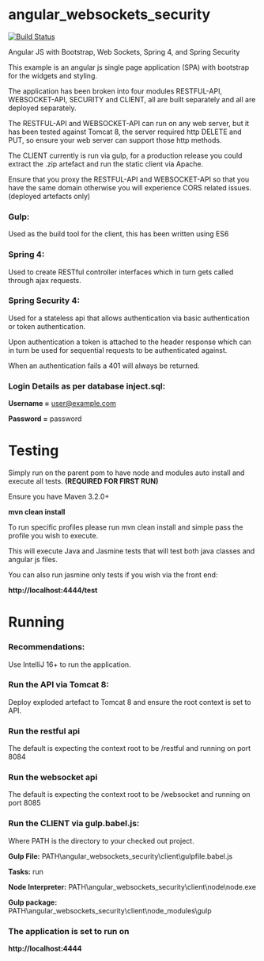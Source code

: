 angular_websockets_security
===========================

[![Build Status](https://travis-ci.org/Rob-Leggett/angular_websockets_security.svg?branch=master)](https://travis-ci.org/Rob-Leggett/angular_websockets_security)

Angular JS with Bootstrap, Web Sockets, Spring 4, and Spring Security

This example is an angular js single page application (SPA) with bootstrap for the widgets and styling.

The application has been broken into four modules RESTFUL-API, WEBSOCKET-API, SECURITY and CLIENT, all are built separately and all are deployed separately.

The RESTFUL-API and WEBSOCKET-API can run on any web server, but it has been tested against Tomcat 8, the server required http DELETE and PUT, so ensure your web server can support those http methods.

The CLIENT currently is run via gulp, for a production release you could extract the .zip artefact and run the static client via Apache.

Ensure that you proxy the RESTFUL-API and WEBSOCKET-API so that you have the same domain otherwise you will experience CORS related issues. (deployed artefacts only)

### Gulp:
Used as the build tool for the client, this has been written using ES6

### Spring 4:
Used to create RESTful controller interfaces which in turn gets called through ajax requests.

### Spring Security 4:
Used for a stateless api that allows authentication via basic authentication or token authentication.

Upon authentication a token is attached to the header response which can in turn be used for sequential requests to be authenticated against.

When an authentication fails a 401 will always be returned.

### Login Details as per database inject.sql:
**Username =** user@example.com

**Password =** password

Testing
====================
Simply run on the parent pom to have node and modules auto install and execute all tests. **(REQUIRED FOR FIRST RUN)**

Ensure you have Maven 3.2.0+

**mvn clean install**

To run specific profiles please run mvn clean install and simple pass the profile you wish to execute.

This will execute Java and Jasmine tests that will test both java classes and angular js files.

You can also run jasmine only tests if you wish via the front end:

**http://localhost:4444/test**

Running
====================

### Recommendations:

Use IntelliJ 16+ to run the application.

### Run the API via Tomcat 8:

Deploy exploded artefact to Tomcat 8 and ensure the root context is set to API.

### Run the restful api

The default is expecting the context root to be /restful and running on port 8084

### Run the websocket api

The default is expecting the context root to be /websocket and running on port 8085

### Run the CLIENT via gulp.babel.js:

Where PATH is the directory to your checked out project.

**Gulp File:** PATH\angular_websockets_security\client\gulpfile.babel.js

**Tasks:** run

**Node Interpreter:** PATH\angular_websockets_security\client\node\node.exe

**Gulp package:** PATH\angular_websockets_security\client\node_modules\gulp

### The application is set to run on

**http://localhost:4444**